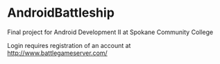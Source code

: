 # AndroidBattleship
 Final project for Android Development II at Spokane Community College

 Login requires registration of an account at http://www.battlegameserver.com/
